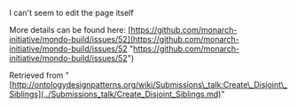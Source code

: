 I can't seem to edit the page itself


More details can be found here: [https://github.com/monarch-initiative/mondo-build/issues/52](https://github.com/monarch-initiative/mondo-build/issues/52 "https://github.com/monarch-initiative/mondo-build/issues/52")





Retrieved from "[http://ontologydesignpatterns.org/wiki/Submissions\_talk:Create\_Disjoint\_Siblings](../Submissions_talk/Create_Disjoint_Siblings.md)"
